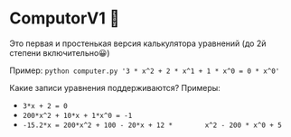 # СomputorV1 🧮
Это первая и простенькая версия калькулятора уравнений (до 2й степени включительно😀)

Пример: ```python computer.py '3 * x^2 + 2 * x^1 + 1 * x^0 = 0 * x^0'```

Какие записи уравнения поддерживаются? Примеры:

* `3*x + 2 = 0`
* `200*x^2 + 10*x + 1*x^0 = -1`
* `-15.2*x = 200*x^2 + 100 - 20*x + 12 *        x^2 - 200 * x^0 + 5`

